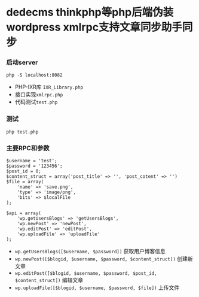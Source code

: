 # dedecms thinkphp等php后端伪装wordpress xmlrpc支持文章同步助手同步

### 启动server

```
php -S localhost:8082

```
- PHP-IXR库 `IXR_Library.php`
- 接口实现`xmlrpc.php`
- 代码测试`test.php`


### 测试
```
php test.php
```

### 主要RPC和参数
```
$username = 'test';
$password = '123456';
$post_id = 0;
$content_struct = array('post_title' => '', 'post_cotent' => '')
$file = array(
    'name' => 'save.png',
    'type' => 'image/png',
    'bits' => $localFile
);

$api = array(
    'wp.getUsersBlogs' => 'getUsersBlogs',
    'wp.newPost' => 'newPost',
    'wp.editPost' => 'editPost',
    'wp.uploadFile' => 'uploadFile'
);
```
- `wp.getUsersBlogs([$username, $password])` 获取用户博客信息
- `wp.newPost([$blogid, $username, $password, $content_struct])` 创建新文章
- `wp.editPost([$blogid, $username, $password, $post_id, $content_struct])` 编辑文章
- `wp.uploadFile([$blogid, $username, $password, $file])` 上传文件


